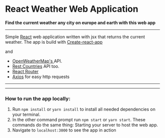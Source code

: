 # React Weather Web Application
**Find the current weather any city on europe and earth with this web app**

-------------

Simple [React](https://facebook.github.io/react/) web application written with jsx that returns the current weather. The app is build with [Create-react-app](https://github.com/facebookincubator/create-react-app) 

and 

* [OpenWeatherMap's ](http://openweathermap.org/) API.
* [Rest Countries](https://restcountries.eu/) API too.
* [React Router](https://github.com/reactjs/react-router)
* [Axios](https://github.com/mzabriskie/axios) for easy http requests

-------------

-------------

### How to run the app locally:

1. Run ```npm install``` or ```yarn install```  to install all needed dependencies on your terminal.
6. In the other command prompt run ```npm start``` or ```yarn start```. These commands do the same thing: Starting your server to host the web app.
7. Navigate to ```localhost:3000``` to see the app in action


